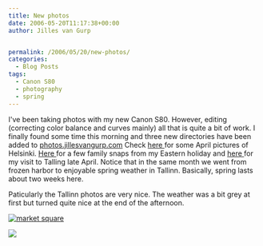 ```yaml
---
title: New photos
date: 2006-05-20T11:17:38+00:00
author: Jilles van Gurp


permalink: /2006/05/20/new-photos/
categories:
  - Blog Posts
tags:
  - Canon S80
  - photography
  - spring
---
```

I've been taking photos with my new Canon S80. However, editing (correcting color balance and curves mainly) all that is quite a bit of work.  I finally found some time this morning and three new directories have been added to [photos.jillesvangurp.com](https://www.jillesvangurp.com)
Check [here ](https://www.jillesvangurp.com/Album/2006/2006%20IV%20April%20Helsinki/index.html)for some April pictures of Helsinki. [Here ](https://www.jillesvangurp.com/Album/2006/2006%20V%20Eastern/index.html)for a few family snaps from my Eastern holiday and [here ](https://www.jillesvangurp.com/Album/2006/2006%20VI%20Tallinn/index.html)for my visit to Talling late April. Notice that in the same month we went from frozen harbor to enjoyable spring weather in Tallinn. Basically, spring lasts about two weeks here.

Paticularly the Tallinn photos are very nice. The weather was a bit grey at first but turned quite nice at the end of the afternoon.

[![market square](https://www.jillesvangurp.com/Album/2006/2006%20VI%20Tallinn/slides/IMG_0193.jpg)](https://www.jillesvangurp.com/Album/2006/2006%20VI%20Tallinn/slides/IMG_0193.jpg)

[![](https://www.jillesvangurp.com/Album/2006/2006%20VI%20Tallinn/slides/IMG_0215.jpg)](https://www.jillesvangurp.com/Album/2006/2006%20VI%20Tallinn/slides/IMG_0215.jpg)